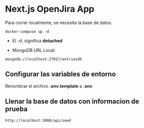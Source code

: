 # Next.js OpenJira App
Para correr localmente, se necesita la base de datos 
```
docker-compose up -d
```

* El -d, significa __detached__

* MongoDB URL Local:
```
mongodb://localhost:27017/entriesdb
```

## Configurar las variables de entorno
Renombrar el archivo __.env.template__ a __.env__

## Llenar la base de datos con informacion de prueba

```
http://localhost:3000/api/seed
```